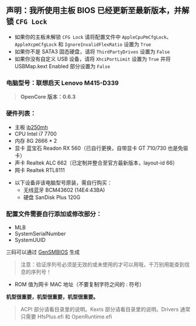 ## 声明：我所使用主板 BIOS 已经更新至最新版本，并解锁 `CFG Lock`

* 如果你的主板未解锁 `CFG Lock` 请将配置文件中 `AppleCpuPmCfgLock`、`AppleXcpmCfgLock` 和 `IgnoreInvalidFlexRatio` 设置为 `True`
* 如果你不是 SATA3 固态硬盘，请将 `ThirdPartyDrives` 设置为 `False`
* 如果你没有自定义 USB 设备，请将 `XhciPortLimit` 设置为 `True` 并将 USBMap.kext Enabled 部分设置为 `False`

### 电脑型号：联想启天 Lenovo M415-D339

> **OpenCore 版本：0.6.3**

### 硬件列表：

* 主板 [ib250mh](https://www.baidu.com/s?ie=utf-8&f=8&rsv_bp=1&rsv_idx=1&tn=baidu&wd=ib250mh%E4%B8%BB%E6%9D%BF&fenlei=256&rsv_pq=c93518ed0000074d&rsv_t=9de5tGB5cxBe0Lqtgj9grCvfTMTGMF4cRHg%2F7QkovWpOKDaL3UaMzMvYqsM&rqlang=cn&rsv_enter=1&rsv_dl=ib&rsv_sug3=5&rsv_sug1=5&rsv_sug7=100&sug=ib250mh%25E4%25B8%25BB%25E6%259D%25BF&rsv_n=1)
* CPU Intel i7 7700
* 内存 8G 2666 * 2
* 显卡 蓝宝石 Readon RX 560（已自行更换，自带显卡 GT 710/730 也是免驱卡）
* 声卡 Realtek ALC 662（已定制并整合至官方最新版本，layout-id 66）
* 网卡 Realtek RTL8111

+ 以下设备非该电脑型号原装，需自行购买：
  + 无线蓝牙 BCM43602 (14E4:43BA) 
  + 硬盘 SanDisk Plus 120G

### 配置文件需要自行添加或修改部分：

* MLB
* SystemSerialNumber
* SystemUUID

三码可以通过 [GenSMBIOS](https://github.com/corpnewt/GenSMBIOS) 生成
> 注意：验证序列号必须是无效的或未使用的才可以用哦，千万别用能查到信息的序列号！

* ROM 值为网卡 MAC 地址（不要复制字符之间的 : 符号）

**机型很重要，机型很重要，机型很重要。**

> ACPI 部分请看目录里的说明。Kexts 部分请看目录里的说明。Drivers 通常只需要 HfsPlus.efi 和 OpenRuntime.efi
